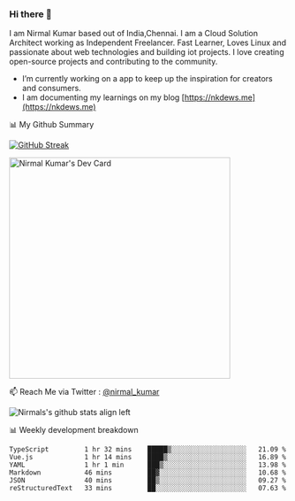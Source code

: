 ### Hi there 👋

 I am Nirmal Kumar based out of India,Chennai. I am a Cloud Solution Architect working as Independent Freelancer. Fast Learner, Loves Linux and passionate about web technologies and building iot projects. I love creating open-source projects and contributing to the community.

- I’m currently working on a app to keep up the inspiration for creators and consumers.
- I am documenting my learnings on my blog [https://nkdews.me](https://nkdews.me)


📊 My Github Summary

[![GitHub Streak](https://github-readme-streak-stats.herokuapp.com?user=nk-gears&theme=dark&hide_border=true&date_format=M%20j%5B%2C%20Y%5D)](https://git.io/streak-stats)

<a href="https://app.daily.dev/nirmal_kumar"><img src="https://api.daily.dev/devcards/a16cfcf02d384b16b41de71ce4d1d811.png?r=8ve" width="400" alt="Nirmal Kumar's Dev Card"/></a>

📫 Reach Me via  Twitter : [@nirmal_kumar](https://twitter.com/nirmal_kumar)

![Nirmals's github stats align left](https://github-readme-stats.vercel.app/api?username=nk-gears&show_icons=true)


📊 Weekly development breakdown

<!--START_SECTION:waka-->

```text
TypeScript         1 hr 32 mins    █████▒░░░░░░░░░░░░░░░░░░░   21.09 %
Vue.js             1 hr 14 mins    ████▒░░░░░░░░░░░░░░░░░░░░   16.89 %
YAML               1 hr 1 min      ███▒░░░░░░░░░░░░░░░░░░░░░   13.98 %
Markdown           46 mins         ██▓░░░░░░░░░░░░░░░░░░░░░░   10.68 %
JSON               40 mins         ██▒░░░░░░░░░░░░░░░░░░░░░░   09.27 %
reStructuredText   33 mins         ██░░░░░░░░░░░░░░░░░░░░░░░   07.63 %
```

<!--END_SECTION:waka-->


